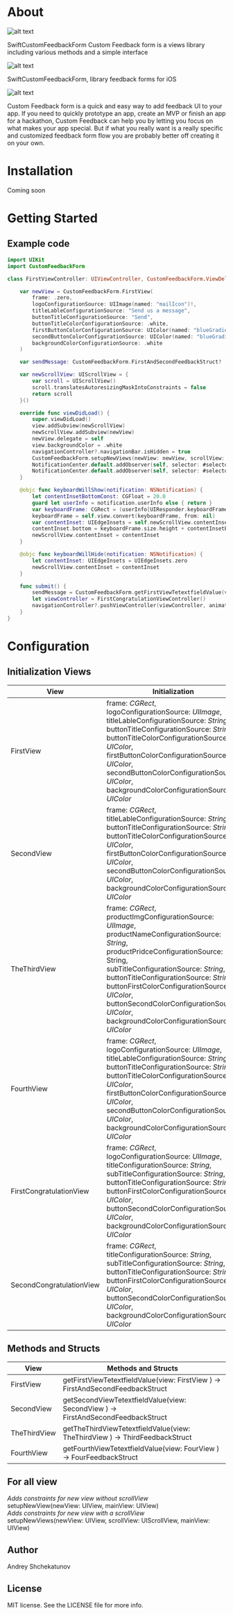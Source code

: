 # About

![alt text](https://github.com/AndNasPlay/CustomFeedbackForm/blob/main/swiftcf.png "screen")

SwiftCustomFeedbackForm 
Custom Feedback form is a views library including various methods and a simple interface

![alt text](https://github.com/AndNasPlay/CustomFeedbackForm/blob/main/list%20of%20view.png "screen")

SwiftCustomFeedbackForm, library feedback forms for iOS

![alt text](https://github.com/AndNasPlay/CustomFeedbackForm/blob/main/list%20of%20Congratulation%20view.png "screen")

Custom Feedback form is a quick and easy way to add feedback UI to your app. If you need to quickly prototype an app, create an MVP or finish an app for a hackathon, Custom Feedback  can help you by letting you focus on what makes your app special. But if what you really want is a really specific and customized feedback form flow you are probably better off creating it on your own.

# Installation

Coming soon

# Getting Started

## Example code

```swift
import UIKit
import CustomFeedbackForm

class FirstViewController: UIViewController, CustomFeedbackForm.ViewDelegate, UIScrollViewDelegate {

	var newView = CustomFeedbackForm.FirstView(
		frame: .zero,
		logoConfigurationSource: UIImage(named: "mailIcon")!,
		titleLableConfigurationSource: "Send us a message",
		buttonTitleConfigurationSource: "Send",
		buttonTitleColorConfigurationSource: .white,
		firstButtonColorConfigurationSource: UIColor(named: "blueGradientOne")!,
		secondButtonColorConfigurationSource: UIColor(named: "blueGradientTwo")!,
		backgroundColorConfigurationSource: .white
	)

	var sendMessage: CustomFeedbackForm.FirstAndSecondFeedbackStruct?

	var newScrollView: UIScrollView = {
		var scroll = UIScrollView()
		scroll.translatesAutoresizingMaskIntoConstraints = false
		return scroll
	}()

	override func viewDidLoad() {
		super.viewDidLoad()
		view.addSubview(newScrollView)
		newScrollView.addSubview(newView)
		newView.delegate = self
		view.backgroundColor = .white
		navigationController?.navigationBar.isHidden = true
		CustomFeedbackForm.setupNewViews(newView: newView, scrollView: newScrollView, mainView: view)
		NotificationCenter.default.addObserver(self, selector: #selector(keyboardWillShow), name: UIResponder.keyboardWillShowNotification, object: nil)
		NotificationCenter.default.addObserver(self, selector: #selector(keyboardWillHide), name: UIResponder.keyboardWillHideNotification, object: nil)
	}

	@objc func keyboardWillShow(notification: NSNotification) {
		let contentInsetBottomConst: CGFloat = 20.0
		guard let userInfo = notification.userInfo else { return }
		var keyboardFrame: CGRect = (userInfo[UIResponder.keyboardFrameBeginUserInfoKey] as! NSValue).cgRectValue
		keyboardFrame = self.view.convert(keyboardFrame, from: nil)
		var contentInset: UIEdgeInsets = self.newScrollView.contentInset
		contentInset.bottom = keyboardFrame.size.height + contentInsetBottomConst
		newScrollView.contentInset = contentInset
	}

	@objc func keyboardWillHide(notification: NSNotification) {
		let contentInset: UIEdgeInsets = UIEdgeInsets.zero
		newScrollView.contentInset = contentInset
	}

	func submit() {
		sendMessage = CustomFeedbackForm.getFirstViewTetextfieldValue(view: newView)
		let viewController = FirstCongratulationViewController()
		navigationController?.pushViewController(viewController, animated: true)
	}
}

```

# Configuration

## Initialization Views
View| Initialization
------------ | -------------
FirstView | frame: *CGRect*, <br> logoConfigurationSource: *UIImage*, <br> titleLableConfigurationSource: *String*, <br> buttonTitleConfigurationSource: *String*, <br> buttonTitleColorConfigurationSource: *UIColor*, <br> firstButtonColorConfigurationSource: *UIColor*, <br> secondButtonColorConfigurationSource: *UIColor*, <br> backgroundColorConfigurationSource: *UIColor*
SecondView | frame: *CGRect*, <br> titleLableConfigurationSource: *String*, <br> buttonTitleConfigurationSource: *String*, <br> buttonTitleColorConfigurationSource: *UIColor*, <br> firstButtonColorConfigurationSource: *UIColor*, <br> secondButtonColorConfigurationSource: *UIColor*, <br> backgroundColorConfigurationSource: *UIColor*
TheThirdView | frame: *CGRect*, <br> productImgConfigurationSource: *UIImage*, <br> productNameConfigurationSource: *String*, <br> productPridceConfigurationSource: String, <br> subTitleConfigurationSource: *String*, <br> buttonTitleConfigurationSource: *String*, <br> buttonFirstColorConfigurationSource: *UIColor*, <br> buttonSecondColorConfigurationSource: *UIColor*, <br> backgroundColorConfigurationSource: *UIColor*
FourthView| frame: *CGRect*,  <br> logoConfigurationSource: *UIImage*,  <br> titleLableConfigurationSource: *String*,  <br> buttonTitleConfigurationSource: *String*, <br> buttonTitleColorConfigurationSource: *UIColor*,  <br> firstButtonColorConfigurationSource: *UIColor*,  <br> secondButtonColorConfigurationSource: *UIColor*, <br> backgroundColorConfigurationSource: *UIColor*
FirstCongratulationView | frame: *CGRect*, <br> logoConfigurationSource: *UIImage*, <br> titleConfigurationSource: *String*, <br> subTitleConfigurationSource: *String*, <br> buttonTitleConfigurationSource: *String*, <br> buttonFirstColorConfigurationSource: *UIColor*, <br> buttonSecondColorConfigurationSource: *UIColor*, <br> backgroundColorConfigurationSource: *UIColor*
SecondCongratulationView | frame: *CGRect*, <br> titleConfigurationSource: *String*, <br> subTitleConfigurationSource: *String*, <br> buttonTitleConfigurationSource: *String*, <br> buttonFirstColorConfigurationSource: *UIColor*, <br> buttonSecondColorConfigurationSource: *UIColor*, <br> backgroundColorConfigurationSource: *UIColor*

## Methods and Structs

View | Methods and Structs
------------ | -------------
FirstView | getFirstViewTetextfieldValue(view: FirstView ) -> FirstAndSecondFeedbackStruct
SecondView | getSecondViewTetextfieldValue(view: SecondView ) -> FirstAndSecondFeedbackStruct
TheThirdView | getTheThirdViewTetextfieldValue(view: TheThirdView ) -> ThirdFeedbackStruct
FourthView | getFourthViewTetextfieldValue(view: FourView ) -> FourFeedbackStruct

## For all view 
*Adds constraints for new view without scrollView* <br>
setupNewView(newView: UIView, mainView: UIView) <br>
*Adds constraints for new view with a scrollView* <br>
setupNewViews(newView: UIView, scrollView: UIScrollView, mainView: UIView) <br>

## Author
Andrey Shchekatunov

## License
MIT license. See the LICENSE file for more info.
